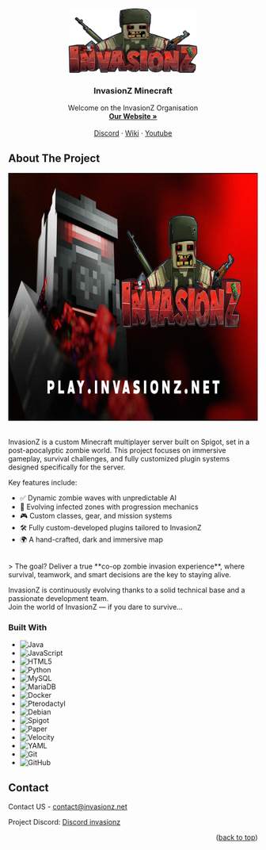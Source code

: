 
<!-- Improved compatibility of back to top link: See: https://github.com/othneildrew/Best-README-Template/pull/73 -->
<a id="readme-top"></a>
<!--
*** Thanks for checking out the Best-README-Template. If you have a suggestion
*** that would make this better, please fork the repo and create a pull request
*** or simply open an issue with the tag "enhancement".
*** Don't forget to give the project a star!
*** Thanks again! Now go create something AMAZING! :D
-->



<!-- PROJECT SHIELDS -->
<!--
*** I'm using markdown "reference style" links for readability.
*** Reference links are enclosed in brackets [ ] instead of parentheses ( ).
*** See the bottom of this document for the declaration of the reference variables
*** for contributors-url, forks-url, etc. This is an optional, concise syntax you may use.
*** https://www.markdownguide.org/basic-syntax/#reference-style-links
-->


<!-- PROJECT LOGO -->
<br />
<div align="center">
  <a href="https://invasionz,net">
    <img src="logo.png" alt="Logo" width="260" height="130">
  </a>

  <h3 align="center">InvasionZ Minecraft</h3>

  <p align="center">
    Welcome on the InvasionZ Organisation
    <br />
    <a href="https://invasionz.net"><strong>Our Website »</strong></a>
    <br />
    <br />
    <a href="https://discord.invasionz.net">Discord</a>
    &middot;
    <a href="https://wiki.invasionz.net">Wiki</a>
    &middot;
    <a href="https://www.youtube.com/@InvasionZ_Official">Youtube</a>
  </p>
</div>




## About The Project

<img src="wallpaper.png" alt="InvasionZ Banner" width="900" height="500" style="display: block; margin: 0 auto;">
<br>
<br>
InvasionZ is a custom Minecraft multiplayer server built on Spigot, set in a post-apocalyptic zombie world. This project focuses on immersive gameplay, survival challenges, and fully customized plugin systems designed specifically for the server.

Key features include:
- ✅ Dynamic zombie waves with unpredictable AI
- 🧟 Evolving infected zones with progression mechanics
- 🎮 Custom classes, gear, and mission systems
- 🛠️ Fully custom-developed plugins tailored to InvasionZ
- 🌍 A hand-crafted, dark and immersive map
<br>
> The goal? Deliver a true **co-op zombie invasion experience**, where survival, teamwork, and smart decisions are the key to staying alive.
<br>

InvasionZ is continuously evolving thanks to a solid technical base and a passionate development team.  
Join the world of InvasionZ — if you dare to survive...




### Built With

* ![Java](https://img.shields.io/badge/Java-ED8B00?style=for-the-badge&logo=java&logoColor=white)
* ![JavaScript](https://img.shields.io/badge/JavaScript-F7DF1E?style=for-the-badge&logo=javascript&logoColor=black)
* ![HTML5](https://img.shields.io/badge/HTML5-E34F26?style=for-the-badge&logo=html5&logoColor=white)
* ![Python](https://img.shields.io/badge/Python-3776AB?style=for-the-badge&logo=python&logoColor=white)
* ![MySQL](https://img.shields.io/badge/MySQL-4479A1?style=for-the-badge&logo=mysql&logoColor=white)
* ![MariaDB](https://img.shields.io/badge/MariaDB-003545?style=for-the-badge&logo=mariadb&logoColor=white)
* ![Docker](https://img.shields.io/badge/Docker-2496ED?style=for-the-badge&logo=docker&logoColor=white)
* ![Pterodactyl](https://img.shields.io/badge/Pterodactyl-181E2C?style=for-the-badge&logo=pterodactyl&logoColor=white)
* ![Debian](https://img.shields.io/badge/Debian-A81D33?style=for-the-badge&logo=debian&logoColor=white)
* ![Spigot](https://img.shields.io/badge/Spigot-FF9900?style=for-the-badge&logo=minecraft&logoColor=white)
* ![Paper](https://img.shields.io/badge/Paper-0A0A0A?style=for-the-badge&logo=paper&logoColor=white)
* ![Velocity](https://img.shields.io/badge/Velocity-FF3C00?style=for-the-badge&logo=apache&logoColor=white)
* ![YAML](https://img.shields.io/badge/YAML-000000?style=for-the-badge&logo=yaml&logoColor=white)
* ![Git](https://img.shields.io/badge/Git-F05032?style=for-the-badge&logo=git&logoColor=white)
* ![GitHub](https://img.shields.io/badge/GitHub-181717?style=for-the-badge&logo=github&logoColor=white)



<!-- CONTACT -->
## Contact

Contact US - contact@invasionz.net

Project Discord: [Discord invasionz](https://discord.invasionz.net)

<p align="right">(<a href="#readme-top">back to top</a>)</p>


